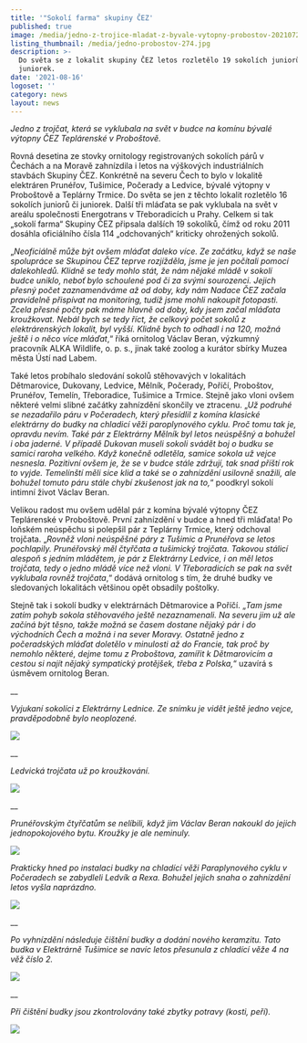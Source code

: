 ```yaml
---
title: '"Sokolí farma" skupiny ČEZ'
published: true
image: /media/jedno-z-trojice-mladat-z-byvale-vytopny-probostov-20210728-142729.jpg
listing_thumbnail: /media/jedno-probostov-274.jpg
description: >-
  Do světa se z lokalit skupiny ČEZ letos rozletělo 19 sokolích juniorů či
  juniorek. 
date: '2021-08-16'
logoset: ''
category: news
layout: news
---
```

_Jedno z trojčat, která se vyklubala na svět v budce na komínu bývalé výtopny ČEZ Teplárenské v Proboštově._

Rovná desetina ze stovky ornitology registrovaných sokolích párů v Čechách a na Moravě zahnízdila i letos na výškových industriálních stavbách Skupiny ČEZ. Konkrétně na severu Čech to bylo v lokalitě elektráren Prunéřov, Tušimice, Počerady a Ledvice, bývalé výtopny v Proboštově a Teplárny Trmice. Do světa se jen z těchto lokalit rozletělo 16 sokolích juniorů či juniorek. Další tři mláďata se pak vyklubala na svět v areálu společnosti Energotrans v Třeboradicích u Prahy. Celkem si tak „sokolí farma“ Skupiny ČEZ připsala dalších 19 sokolíků, čímž od roku 2011 dosáhla oficiálního čísla 114 „odchovaných“ kriticky ohrožených sokolů.

„_Neoficiálně může být ovšem mláďat daleko více. Ze začátku, když se naše spolupráce se Skupinou ČEZ teprve rozjížděla, jsme je jen počítali pomocí dalekohledů. Klidně se tedy mohlo stát, že nám nějaké mládě v sokolí budce uniklo, neboť bylo schoulené pod či za svými sourozenci. Jejich přesný počet zaznamenáváme až od doby, kdy nám Nadace ČEZ začala pravidelně přispívat na monitoring, tudíž jsme mohli nakoupit fotopasti. Zcela přesné počty pak máme hlavně od doby, kdy jsem začal mláďata kroužkovat. Nebál bych se tedy říct, že celkový počet sokolů z elektrárenských lokalit, byl vyšší. Klidně bych to odhadl i na 120, možná ještě i o něco více mláďat_,“ říká ornitolog Václav Beran, výzkumný pracovník ALKA Wildlife, o. p. s., jinak také zoolog a kurátor sbírky Muzea města Ústí nad Labem.

Také letos probíhalo sledování sokolů stěhovavých v lokalitách Dětmarovice, Dukovany, Ledvice, Mělník, Počerady, Poříčí, Proboštov, Prunéřov, Temelín, Třeboradice, Tušimice a Trmice. Stejně jako vloni ovšem některé velmi slibné začátky zahnízdění skončily ve ztracenu. „_Už podruhé se nezadařilo páru v Počeradech, který přesídlil z komína klasické elektrárny do budky na chladicí věži paroplynového cyklu. Proč tomu tak je, opravdu nevím. Také pár z Elektrárny Mělník byl letos neúspěšný a bohužel i oba jaderné. V případě Dukovan museli sokoli svádět boj o budku se samicí raroha velkého. Když konečně odletěla, samice sokola už vejce nesnesla. Pozitivní ovšem je, že se v budce stále zdržují, tak snad příští rok to vyjde. Temelínští měli sice klid a také se o zahnízdění usilovně snažili, ale bohužel tomuto páru stále chybí zkušenost jak na to,_“ poodkryl sokolí intimní život Václav Beran.

Velikou radost mu ovšem udělal pár z komína bývalé výtopny ČEZ Teplárenské v Proboštově.  První zahnízdění v budce a hned tři mláďata! Po loňském neúspěchu si polepšil pár z Teplárny Trmice, který odchoval trojčata. „_Rovněž vloni neúspěšné páry z Tušimic a Prunéřova se letos pochlapily. Prunéřovský měl čtyřčata a tušimický trojčata. Takovou stálicí alespoň s jedním mládětem, je pár z Elektrárny Ledvice, i on měl letos trojčata, tedy o jedno mládě více než vloni. V Třeboradicích se pak na svět vyklubala rovněž trojčata_,“ dodává ornitolog s tím, že druhé budky ve sledovaných lokalitách většinou opět obsadily poštolky.

Stejně tak i sokolí budky v elektrárnách Dětmarovice a Poříčí. „_Tam jsme zatím pohyb sokola stěhovavého ještě nezaznamenali. Na severu jim už ale začíná být těsno, takže možná se časem dostane nějaký pár i do východních Čech a možná i na sever Moravy. Ostatně jedno z počeradských mláďat   doletělo v minulosti až do Francie, tak proč by nemohlo některé, dejme tomu z Proboštova, zamířit k Dětmarovicím a cestou si najít nějaký sympatický protějšek, třeba z Polska,_“ uzavírá s úsměvem ornitolog Beran.

__

_Vyjukaní sokolíci z Elektrárny Lednice. Ze snímku je vidět ještě jedno vejce, pravděpodobně bylo neoplozené._

![](/media/sokolici-z-elektrarny-ledvice.jpg)

__

_Ledvická trojčata už po kroužkování._

![](/media/ledvicka-trojcata-po-okrouzkovani.jpg)

__

_Prunéřovským čtyřčatům se nelíbili, když jim Václav Beran nakoukl do jejich jednopokojového bytu. Kroužky je ale neminuly._

![](/media/prunerovska-ctyrcata.jpg)

_Prakticky hned po instalaci budky na chladící věži Paraplynového cyklu v Počeradech se zabydleli Ledvík a Rexa. Bohužel jejich snaha o zahnízdění letos vyšla naprázdno._

![](/media/ledvik-a-rexa-paroplynovy-cyklus-pocerady.jpg)

__

_Po vyhnízdění následuje čištění budky a dodání nového keramzitu. Tato budka v Elektrárně Tušimice se navíc letos přesunula z chladící věže 4 na věž číslo 2._ 

![](/media/cisteni-budky.jpg)

__

_Při čištění budky jsou zkontrolovány také zbytky potravy (kosti, peří)._ 

![](/media/beran-u-budky.jpg)
